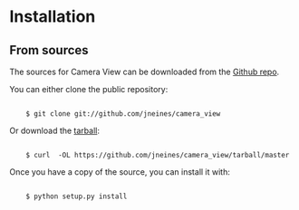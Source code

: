 # Installation


## From sources

The sources for Camera View can be downloaded from the 
[Github repo](https://github.com/jneines/camera_view).

You can either clone the public repository:

```batch

    $ git clone git://github.com/jneines/camera_view
```

Or download the [tarball](https://github.com/jneines/camera_view/tarball/master):

```batch

    $ curl  -OL https://github.com/jneines/camera_view/tarball/master
```

Once you have a copy of the source, you can install it with:

```batch

    $ python setup.py install
```
